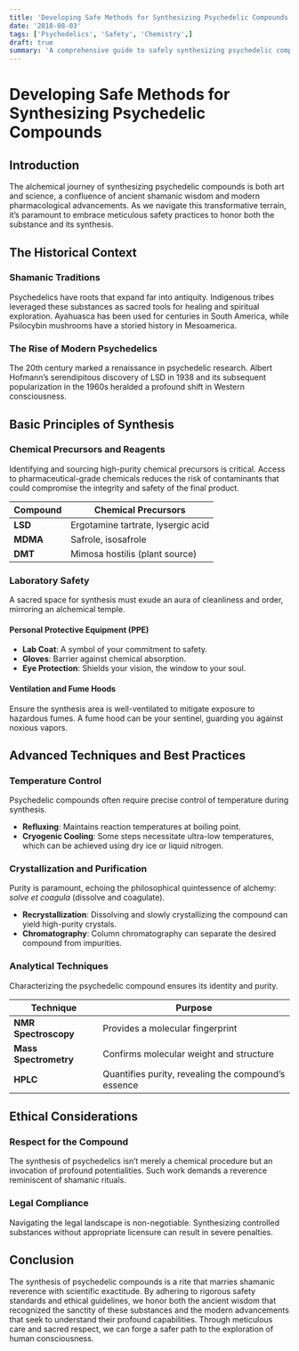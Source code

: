 ```yaml
---
title: 'Developing Safe Methods for Synthesizing Psychedelic Compounds'
date: '2018-08-03'
tags: ['Psychedelics', 'Safety', 'Chemistry',]
draft: true
summary: 'A comprehensive guide to safely synthesizing psychedelic compounds.'
---
```


# Developing Safe Methods for Synthesizing Psychedelic Compounds

## Introduction

The alchemical journey of synthesizing psychedelic compounds is both art and science, a confluence of ancient shamanic wisdom and modern pharmacological advancements. As we navigate this transformative terrain, it’s paramount to embrace meticulous safety practices to honor both the substance and its synthesis.

## The Historical Context

### Shamanic Traditions

Psychedelics have roots that expand far into antiquity. Indigenous tribes leveraged these substances as sacred tools for healing and spiritual exploration. Ayahuasca has been used for centuries in South America, while Psilocybin mushrooms have a storied history in Mesoamerica.

### The Rise of Modern Psychedelics

The 20th century marked a renaissance in psychedelic research. Albert Hofmann’s serendipitous discovery of LSD in 1938 and its subsequent popularization in the 1960s heralded a profound shift in Western consciousness.

## Basic Principles of Synthesis

### Chemical Precursors and Reagents

Identifying and sourcing high-purity chemical precursors is critical. Access to pharmaceutical-grade chemicals reduces the risk of contaminants that could compromise the integrity and safety of the final product.

| Compound  | Chemical Precursors        |
|-----------|----------------------------|
| **LSD**   | Ergotamine tartrate, lysergic acid |
| **MDMA**  | Safrole, isosafrole        |
| **DMT**   | Mimosa hostilis (plant source) |

### Laboratory Safety

A sacred space for synthesis must exude an aura of cleanliness and order, mirroring an alchemical temple.

#### Personal Protective Equipment (PPE)

- **Lab Coat**: A symbol of your commitment to safety.
- **Gloves**: Barrier against chemical absorption.
- **Eye Protection**: Shields your vision, the window to your soul.

#### Ventilation and Fume Hoods

Ensure the synthesis area is well-ventilated to mitigate exposure to hazardous fumes. A fume hood can be your sentinel, guarding you against noxious vapors.

## Advanced Techniques and Best Practices

### Temperature Control

Psychedelic compounds often require precise control of temperature during synthesis.

- **Refluxing**: Maintains reaction temperatures at boiling point.
- **Cryogenic Cooling**: Some steps necessitate ultra-low temperatures, which can be achieved using dry ice or liquid nitrogen.

### Crystallization and Purification

Purity is paramount, echoing the philosophical quintessence of alchemy: _solve et coagula_ (dissolve and coagulate).

- **Recrystallization**: Dissolving and slowly crystallizing the compound can yield high-purity crystals.
- **Chromatography**: Column chromatography can separate the desired compound from impurities.

### Analytical Techniques

Characterizing the psychedelic compound ensures its identity and purity.

| Technique          | Purpose                          |
|--------------------|----------------------------------|
| **NMR Spectroscopy** | Provides a molecular fingerprint |
| **Mass Spectrometry** | Confirms molecular weight and structure |
| **HPLC** | Quantifies purity, revealing the compound’s essence |

## Ethical Considerations

### Respect for the Compound

The synthesis of psychedelics isn’t merely a chemical procedure but an invocation of profound potentialities. Such work demands a reverence reminiscent of shamanic rituals. 

### Legal Compliance

Navigating the legal landscape is non-negotiable. Synthesizing controlled substances without appropriate licensure can result in severe penalties.

## Conclusion

The synthesis of psychedelic compounds is a rite that marries shamanic reverence with scientific exactitude. By adhering to rigorous safety standards and ethical guidelines, we honor both the ancient wisdom that recognized the sanctity of these substances and the modern advancements that seek to understand their profound capabilities. Through meticulous care and sacred respect, we can forge a safer path to the exploration of human consciousness.
```